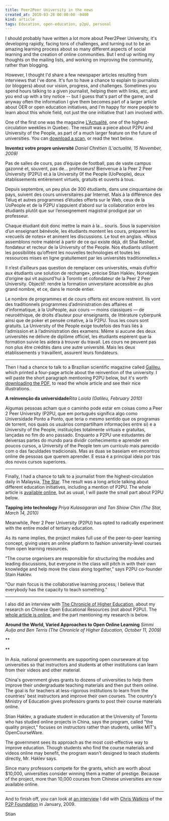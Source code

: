 ```yaml
---
title: Peer2Peer University in the news
created_at: 2010-03-28 00:00:00 -0400
kind: article
tags: Education, open-education, p2pU, personal
---
```


I should probably have written a lot more about Peer2Peer University,
it's developing rapidly, facing tons of challenges, and turning out to
be an amazing learning process about so many different aspects of social
learning and the creation of online communities. But I end up writing my
thoughts on the mailing lists, and working on improving the community,
rather than blogging.

However, I thought I'd share a few newspaper articles resulting from
interviews that I've done. It's fun to have a chance to explain to
journalists (or bloggers) about our vision, progress, and challenges.
Sometimes you spend hours talking to a given journalist, helping them
with links, etc, and you end up with a tiny notice -- but I guess that's
part of the game, and anyway often the information I give them becomes
part of a larger article about OER or open education initiatives, and
I'm happy for more people to learn about this whole field, not just the
one initiative that I am involved with.

One of the first one was the magazine
[L'Actualité](http://en.wikipedia.org/wiki/L'Actualite), one of the
highest-circulation weeklies in Quebec. The result was a piece about
P2PU and University of the People, as part of a much larger feature on
the future of universities. You can [download a
scan](http://reganmian.net/files/actualite.jpg), or read the text below.

**Inventez votre propre université** *Daniel Chrétien (L'actualité, 15
November, 2009)*

Pas de salles de cours, pas d’équipe de football, pas de vaste campus
gazonné et, souvent, pas de... professeurs! Bienvenue à la Peer 2 Peer
University (P2PU) et à la University 0f the People (UoPeople), deux
établissements entièrement virtuels, gratuits et ouverts à tous.

Depuis septembre, un peu plus de 300 étudiants, dans une cinquantaine de
pays, suivent des cours universitaires par Internet. Mais à la
différence des Téluq et autres programmes d’études offerts sur le Web,
ceux de la UoPeople et de la P2PU s’appuient d’abord sur la
collaboration entre les étudiants plutôt que sur l’enseignement
magistral prodigué par un professeur.

Chaque étudiant doit donc mettre la main à la... souris. Sous la
supervision d’un enseignant bénévole, les étudiants montent les cours,
préparent les «recueils de notes» et animent les discussions. Le tout en
anglais. «Nous assemblons notre matériel à partir de ce qui existe déjà,
dit Shai Reshef, fondateur et recteur de la University of the People.
Nos étudiants utilisent les possibilités qu’offrent les nouvelles
technologies et toutes les ressources mises en ligne gratuitement par
les universités traditionnelles.»

Il n’est d’ailleurs pas question de remplacer ces universités, «mais
d’offrir aux étudiants une solution de rechange», précise Stian Haklev,
Norvégien d’origine qui vit aujourd’hui à Toronto et cofondateur de la
Peer 2 Peer University. Objectif: rendre la formation universitaire
accessible au plus grand nombre, et ce, dans le monde entier.

Le nombre de programmes et de cours offerts est encore restreint. Ils
vont des traditionnels programmes d’administration des affaires et
d’informatique, à la UoPeople, aux cours — moins classiques — de
neuroéthique, de droits d’auteur pour enseignants, de littérature
cyberpunk ainsi que de poker et pensée créative, à la P2PU. Tous les
cours sont gratuits. La University of the People exige toutefois des
frais liés à l’admission et à l’administration des examens. Même si
aucune des deux universités ne délivre de diplôme officiel, les
étudiants espèrent que la formation suivie les aidera à trouver du
travail. Les cours ne peuvent pas non plus être crédités dans une autre
université. Mais les deux établissements y travaillent, assurent leurs
fondateurs.

* * * * *

Then I had a chance to talk to a Brazilian scientific magazine called
[Galileu](http://en.wikipedia.org/wiki/Galileu), which printed a
four-page article about the reinvention of the university. I will paste
the short paragraph mentioning P2PU below, but it's worth [downloading
the PDF](http://reganmian.net/files/galileu.pdf), to read the whole
article and see their nice illustrations.

**A reinvenção da universidade***Rita Loiola (Galileu, February 2010)*

Algumas pessoas acham que o caminho pode estar em coisas como a Peer 2
Peer University (P2PU, que em português significa algo como Universidade
Ponto a Ponto, que teria o mesmo sentido que os programas de torrent,
nos quais os usuários compartilham informações entre si) e a University
of the People, instituições totalmente virtuais e gratuitas, lançadas no
fim do ano passado. Enquanto a P2PU une estudantes de deiversas partes
do mundo para dividir conhecimento e aprender em poucos cursos, a
University of the People tem um currículo mais parecido com o das
faculdades tradicionais. Mas as duas se baseiam em encontros online de
pessoas que querem aprender. E essa é a principal ideia por trás dos
novos cursos superiores.

* * * * *

Finally, I had a chance to talk to a journalist from the
highest-circulation daily in Malaysia, [The
Star](http://en.wikipedia.org/wiki/The_Star_(Malaysia)). The result was
a long article talking about different education initiatives, including
a mention of P2PU. The whole article is [available
online](http://thestar.com.my/education/story.asp?file=/2010/3/14/education/5830131&sec=education),
but as usual, I will paste the small part about P2PU below.

**Tapping into technology** *Priya Kulasagaran and Tan Shiow Chin (The
Star, March 14, 2010)*

Meanwhile, Peer 2 Peer University (P2PU) has opted to radically
experiment with the entire model of tertiary education.

As its name implies, the project makes full use of the peer-to-peer
learning concept, giving users an online platform to fashion
university-level courses from open learning resources.

“The course organisers are responsible for structuring the modules and
leading discussions, but everyone in the class will pitch in with their
own knowledge and help move the class along together,” says P2PU
co-founder Stain Haklev.

“Our main focus is the collaborative learning process; I believe that
everybody has the capacity to teach something.”

* * * * *

I also did an interview with [The Chronicle of Higher
Education](http://chronicle.com/section/Home/5), about my research on
Chinese Open Educational Resources (not about P2PU). The [whole article
is
online](http://chronicle.com/article/Countries-Offer-Different/48775/),
and the part mentioning my research is below.

**Around the World, Varied Approaches to Open Online Learning** *Simmi
Aulja and Ben Terris (The Chronicle of Higher Education, October 11,
2009)*

**

**

In Asia, national governments are supporting open courseware at top
universities so that instructors and students at other institutions can
learn from their videos and other material.

China's government gives grants to dozens of universities to help them
improve their undergraduate teaching materials and then put them online.
The goal is for teachers at less-rigorous institutions to learn from the
countries' best instructors and improve their own courses. The country's
Ministry of Education gives professors grants to post their course
materials online.

Stian Haklev, a graduate student in education at the University of
Toronto who has studied online projects in China, says the program,
called "the quality project," focuses on instructors rather than
students, unlike MIT's OpenCourseWare.

The government sees its approach as the most cost-effective way to
improve education. Though students who find the course materials and
videos online may benefit, the program wasn't designed to teach students
directly, Mr. Haklev says.

Since many professors compete for the grants, which are worth about
\$10,000, universities consider winning them a matter of prestige.
Because of the project, more than 10,000 courses from Chinese
universities are now available online.

* * * * *

And to finish off, you can look at [an
interview](http://blog.p2pfoundation.net/peer-2-peer-university/2009/01/18)
I did with [Chris Watkins](http://www.appropedia.org/User:Chriswaterguy)
of the [P2P Foundation](http://p2pfoundation.net/) in January, 2009.

Stian
